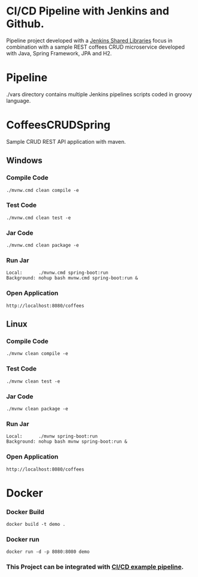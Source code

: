 # CI/CD Pipeline with Jenkins and Github.

Pipeline project developed with a [Jenkins Shared Libraries](https://www.jenkins.io/doc/book/pipeline/shared-libraries/)
focus in combination with a sample REST coffees CRUD microservice developed with Java, Spring Framework, JPA and H2.

# Pipeline

./vars directory contains multiple Jenkins pipelines scripts coded in groovy language.

# CoffeesCRUDSpring

Sample CRUD REST API application with maven.

## Windows

### Compile Code

	./mvnw.cmd clean compile -e

### Test Code

	./mvnw.cmd clean test -e

### Jar Code

	./mvnw.cmd clean package -e

### Run Jar

	Local:      ./mvnw.cmd spring-boot:run 
	Background: nohup bash mvnw.cmd spring-boot:run &

### Open Application

	http://localhost:8080/coffees

## Linux

### Compile Code

	./mvnw clean compile -e

### Test Code

	./mvnw clean test -e

### Jar Code

	./mvnw clean package -e

### Run Jar

	Local:      ./mvnw spring-boot:run 
	Background: nohup bash mvnw spring-boot:run &

### Open Application

	http://localhost:8080/coffees

# Docker

### Docker Build

	docker build -t demo .

### Docker run

	docker run -d -p 8080:8080 demo

### This Project can be integrated with [CI/CD example pipeline](https://github.com/johnnymarquez/CICD-Pipeline-Jenkins). 
